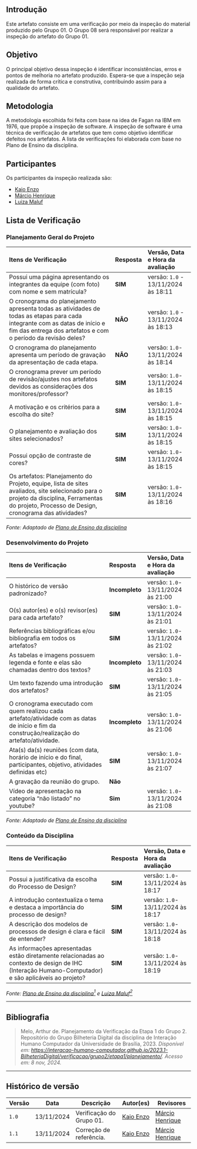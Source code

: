## **Introdução**
Este artefato consiste em uma verificação por meio da inspeção do material produzido pelo Grupo 01. O Grupo 08 será responsável por realizar a inspeção do artefato do Grupo 01.

## **Objetivo** 

O principal objetivo dessa inspeção é identificar inconsistências, erros e pontos de melhoria no artefato produzido. Espera-se que a inspeção seja realizada de forma crítica e construtiva, contribuindo assim para a qualidade do artefato.

## **Metodologia**
A metodologia escolhida foi feita com base na idea de Fagan na IBM em 1976, que propõe a inspeção de software. A inspeção de software é uma técnica de verificação de artefatos que tem como objetivo identificar defeitos nos artefatos. A lista de verificações foi elaborada com base no Plano de Ensino da disciplina.


## **Participantes**
Os participantes da inspeção realizada são:

- [Kaio Enzo](https://github.com/DeM4rcio) 
- [Márcio Henrique](https://github.com/DeM4rcio) 
- [Luiza Maluf](https://github.com/LuizaMaluf)


## **Lista de Verificação**

### **Planejamento Geral do Projeto**

| Itens de Verificação | Resposta | Versão, Data e Hora da avaliação |
| :---- | :---- | :---- |
| Possui uma página apresentando os integrantes da equipe (com foto) com nome e sem matrícula? | **SIM** | versão: `1.0` \- 13/11/2024 às 18:11 |
| O cronograma do planejamento apresenta todas as atividades de todas as etapas para cada integrante com as datas de início e fim das entrega dos artefatos e com o período da revisão deles? | **NÃO** | versão: `1.0` \- 13/11/2024 às 18:13 |
| O cronograma do planejamento apresenta um período de gravação da apresentação de cada etapa. | **NÃO** | versão: `1.0`\- 13/11/2024 às 18:14 |
| O cronograma prever um período de revisão/ajustes nos artefatos devidos as considerações dos monitores/professor? | **SIM** | versão: `1.0`\- 13/11/2024 às 18:15 |
| A motivação e os critérios para a escolha do site? | **SIM** | versão: `1.0`\- 13/11/2024 às 18:15 |
| O planejamento e avaliação dos sites selecionados? | **SIM** | versão: `1.0`\- 13/11/2024 às 18:15 |
| Possui opção de contraste de cores? | **SIM** | versão: `1.0`\- 13/11/2024 às 18:15 |
| Os artefatos: Planejamento do Projeto, equipe, lista de sites avaliados, site selecionado para o projeto da disciplina, Ferramentas do projeto, Processo de Design, cronograma das atividades? | **SIM** | versão: `1.0`\- 13/11/2024 às 18:16 |

*Fonte: Adaptado de [Plano de Ensino da disciplina](../../../../assets/documentos/Plano_de_Ensino.pdf)*

### **Desenvolvimento do Projeto**

| Itens de Verificação | Resposta | Versão, Data e Hora da avaliação |
| :---- | :---- | :---- |
| O histórico de versão padronizado? | **Incompleto** | versão: `1.0`\- 13/11/2024 às 21:00 |
| O(s) autor(es) e o(s) revisor(es) para cada artefato? | **SIM** | versão: `1.0`\- 13/11/2024 às 21:01 |
| Referências bibliográficas e/ou bibliografia em todos os artefatos? | **SIM** | versão: `1.0`\- 13/11/2024 às 21:02 |
| As tabelas e imagens possuem legenda e fonte e elas são chamadas dentro dos textos? | **Incompleto** | versão: `1.0`\- 13/11/2024 às 21:03 |
| Um texto fazendo uma introdução dos artefatos? | **SIM** | versão: `1.0`\- 13/11/2024 às 21:05 |
| O cronograma executado com quem realizou cada artefato/atividade com as datas de início e fim da construção/realização do artefato/atividade. | **Incompleto** | versão: `1.0`\- 13/11/2024 às 21:06 |
| Ata(s) da(s) reuniões (com data, horário de início e do final, participantes, objetivo, atividades definidas etc) | **SIM** | versão: `1.0`\- 13/11/2024 às 21:07 |
| A gravação da reunião do grupo. | **Não** |  |
| Vídeo de apresentação na categoria “não listado” no youtube? | **Sim** | versão: `1.0`\- 13/11/2024 às 21:08 |

*Fonte: Adaptado de [Plano de Ensino da disciplina](../../../../assets/documentos/Plano_de_Ensino.pdf)*

### **Conteúdo da Disciplina**

| Itens de Verificação | Resposta | Versão, Data e Hora da avaliação |
| :---- | :---- | :---- |
| Possui a justificativa da escolha do Processo de Design? | **SIM** | versão: `1.0`\- 13/11/2024 às 18:17 |
| A introdução contextualiza o tema e destaca a importância do processo de design? | **SIM** | versão: `1.0`\- 13/11/2024 às 18:17 |
| A descrição dos modelos de processos de design é clara e fácil de entender? | **SIM** | versão: `1.0`\- 13/11/2024 às 18:18 |
| As informações apresentadas estão diretamente relacionadas ao contexto de design de IHC (Interação Humano-Computador) e são aplicáveis ao projeto? | **SIM** | versão: `1.0`\- 13/11/2024 às 18:19 |

_Fonte: [Plano de Ensino da disciplina](../../../../assets/documentos/Plano_de_Ensino.pdf)<a id="anchor_1" href="#REF"><sup>1</sup></a> e [Luiza Maluf](https://github.com/LuizaMaluf)<a id="REF" href="#lista-de-verificação"><sup>2</sup></a>_

---
## __Bibliografia__

>Melo, Arthur de. Planejamento da Verificação da Etapa 1 do Grupo 2. Repositório do Grupo Bilheteria Digital da disciplina de Interação Humano Computador da Universidade de Brasília, 2023. _Disponível em: <https://interacao-humano-computador.github.io/2023.1-BilheteriaDigital/verificacao/grupo2/etapa1/planejamento/>. Acesso em: 8 nov, 2024._

---

## __Histórico de versão__

| Versão |    Data    |      Descrição      |             Autor(es)                        | Revisores |
|--------|------------|---------------------|----------------------------------------------|-----------|
| `1.0`  | 13/11/2024 | Verificação do Grupo 01. | [Kaio Enzo](https://github.com/kaioenzo) | [Márcio Henrique](https://github.com/DeM4rcio) |
| `1.1`  | 13/11/2024 | Correção de referência. | [Kaio Enzo](https://github.com/kaioenzo) | [Márcio Henrique](https://github.com/DeM4rcio) |